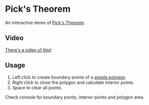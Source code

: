 # Pick's Theorem

An interactive demo of [Pick's Theorem](https://en.wikipedia.org/wiki/Pick%27s_theorem).

## Video

[There's a video of this!](https://www.youtube.com/watch?v=SMJUuCRwsHU)

## Usage

1. Left click to create boundary points of a [simple polygon](https://en.wikipedia.org/wiki/Simple_polygon).
2. Right click to close the polygon and calculate interior points.
3. Space to clear all points.

Check console for boundary points, interior points and polygon area.
